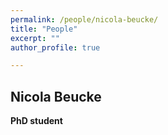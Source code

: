 ```yaml
---
permalink: /people/nicola-beucke/
title: "People"
excerpt: ""
author_profile: true

---
```



## Nicola Beucke
**PhD student**